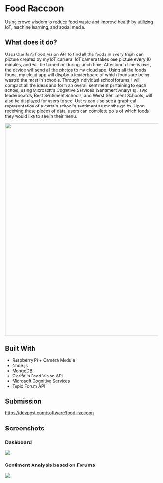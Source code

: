 # Food Raccoon 

Using crowd wisdom to reduce food waste and improve health by utilizing IoT, machine learning, and social media.

## What does it do?

Uses Clarifai's Food Vision API to find all the foods in every trash can picture created by my IoT camera. IoT camera takes one picture every 10 minutes, and will be turned on during lunch time. After lunch time is over, the device will send all the photos to my cloud app. Using all the foods found, my cloud app will display a leaderboard of which foods are being wasted the most in schools. Through individual school forums, I will compact all the ideas and form an overall sentiment pertaining to each school, using Microsoft's Cognitive Services (Sentiment Analysis). Two leaderboards, Best Sentiment Schools, and Worst Sentiment Schools, will also be displayed for users to see. Users can also see a graphical representation of a certain school's sentiment as months go by. Upon receiving these pieces of data, users can complete polls of which foods they would like to see in their menu.

<img src="https://i.imgur.com/a24N9i4.png" style="width: 700px"/>

## Built With

* Raspberry Pi + Camera Module
* Node.js 
* MongoDB
* Clarifai's Food Vision API
* Microsoft Cognitive Services
* Topix Forum API

## Submission

https://devpost.com/software/food-raccoon

## Screenshots

### Dashboard

<img src="https://i.imgur.com/6MdPhVW.png" />

### Sentiment Analysis based on Forums

<img src="https://i.imgur.com/1HGfyJw.png" />
